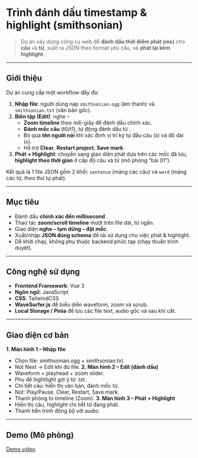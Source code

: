 # Trình đánh dấu timestamp & highlight (smithsonian)

> Dự án xây dựng công cụ web để **đánh dấu thời điểm phát (ms)** cho **câu** và **từ**, xuất ra JSON theo format yêu cầu, và **phát lại kèm highlight**.

---

## Giới thiệu
Dự án cung cấp một workflow đầy đủ:

1. **Nhập file**: người dùng nạp `smithsonian.ogg` (âm thanh) và `smithsonian.txt` (văn bản gốc).
2. **Biên tập (Edit)**: nghe –  
   - **Zoom timeline** theo mili-giây để đánh dấu chính xác.  
   - **Đánh mốc câu** (t0/t1), tự động đánh dấu từ .  
   - Bỏ qua **tên người nói** khi xác định vị trí ký tự đầu câu (`b`) và độ dài (`e`).  
   - Hỗ trợ **Clear**, **Restart project**, **Save mark**.  
3. **Phát + Highlight**: chuyển sang giao diện phát dựa trên các mốc đã lưu, **highlight theo thời gian** ở cấp độ câu và từ (mô phỏng “bài 01”).

Kết quả là 1 file JSON gồm 2 khối: `sentence` (mảng các câu) và `word` (mảng các từ, theo thứ tự phát).

---

## Mục tiêu
- Đánh dấu **chính xác đến millisecond**.  
- Thao tác **zoom/scroll timeline** mượt trên file dài, từ ngắn.  
- Giao diện **nghe – tạm dừng – đặt mốc**.  
- Xuất/nhập **JSON đúng schema** để tái sử dụng cho việc phát & highlight.  
- Dễ khởi chạy, không phụ thuộc backend phức tạp (chạy thuần trình duyệt). 

---

## Công nghệ sử dụng
- **Frontend Framework**: Vue 3
- **Ngôn ngữ**: JavaScript
- **CSS**: TailwindCSS
- **WaveSurfer.js** để biểu diễn waveform, zoom và scrub.
- **Local Storage / Pinia** để lưu các file text, audio gốc và sau khi cắt.  

---

## Giao diện cơ bản
  **1. Màn hình 1 – Nhập file**
  - Chọn file: smithsonian.ogg + smithsonian.txt.
  - Nút Next → Edit khi đủ file.
  **2. Màn hình 2 – Edit (đánh dấu)**
  - Waveform + playhead + zoom slider.
  - Phụ đề hightlight gợi ý từ .txt.
  - Chi tiết câu: hiển thị văn bản, đánh mốc từ.
  - Nút: Play/Pause, Clear, Restart, Save mark.
  - Thanh phóng to timeline (Zoom).
  **3. Màn hình 3 – Phát + Highlight**
  - Hiển thị câu, highlight chi tiết từ đang phát.
  - Thanh tiến trình đồng bộ với audio.

---

## Demo (Mô phỏng)
[Demo video](./Demo-bai4.mp4)
